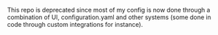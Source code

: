 This repo is deprecated since most of my config is now done through a combination of UI, configuration.yaml and other systems (some done in code through custom integrations for instance).
